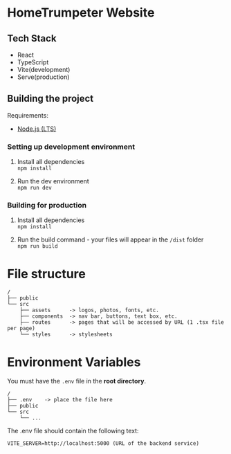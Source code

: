 # HomeTrumpeter Website

## Tech Stack

- React
- TypeScript
- Vite(development)
- Serve(production)

## Building the project

Requirements:

- [Node.js (LTS)](https://nodejs.org/en)

### Setting up development environment

1. Install all dependencies\
    `npm install`

3.  Run the dev environment\
    `npm run dev`

### Building for production

1. Install all dependencies\
    `npm install`

2. Run the build command - your files will appear in the `/dist` folder\
    `npm run build`

# File structure

```
/
├── public
└── src
    ├── assets      -> logos, photos, fonts, etc.
    ├── components  -> nav bar, buttons, text box, etc.
    ├── routes      -> pages that will be accessed by URL (1 .tsx file per page)
    └── styles      -> stylesheets
```

# Environment Variables

You must have the `.env` file in the **root directory**.

```
/
├── .env    -> place the file here
├── public
└── src
    └── ...
```

The .env file should contain the following text:

```
VITE_SERVER=http://localhost:5000 (URL of the backend service)
```
